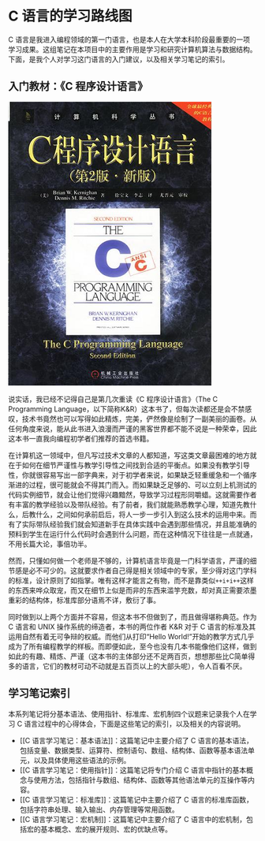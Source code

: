 # C 语言的学习路线图

C 语言是我进入编程领域的第一门语言，也是本人在大学本科阶段最重要的一项学习成果。这组笔记在本项目中的主要作用是学习和研究计算机算法与数据结构。下面，是我个人对学习这门语言的入门建议，以及相关学习笔记的索引。

## 入门教材：《C 程序设计语言》

![封面](./img/c程序设计语言.jpg)

说实话，我已经不记得自己是第几次重读《C 程序设计语言》（The C Programming Language，以下简称K&R）这本书了，但每次读都还是会不禁感叹，技术书竟然也可以写得如此精炼，完美，俨然像是绘制了一副美丽的画卷。从任何角度来说，能从此书进入浪漫而严谨的黑客世界都不能不说是一种荣幸，因此这本书一直我向编程初学者们推荐的首选书籍。

在计算机这一领域中，但凡写过技术文章的人都知道，写这类文章最困难的地方就在于如何在细节严谨性与教学引导性之间找到合适的平衡点。如果没有教学引导性，你就很容易写出一部字典来，对于初学者来说，如果缺乏轻重缓急和一个循序渐进的过程，很可能就会不得其门而入。而如果缺乏足够的、可以立刻上机测试的代码实例细节，就会让他们觉得兴趣黯然，导致学习过程形同嚼蜡。这就需要作者有丰富的教学经验以及带队经验。有了前者，我们就能熟悉教学心理，知道先教什么，后教什么，之间如何承前启后，将人一步一步引入到这么技术的运用中来。而有了实际带队经验我们就会知道新手在具体实践中会遇到那些情况，并且能准确的预料到学生在运行什么代码时会遇到什么问题，而在这种情况下往往是一点就通，不用长篇大论，事倍功半。

然而，只懂如何做一个老师是不够的，计算机语言毕竟是一门科学语言，严谨的细节感是必不可少的。这就要求作者自己得是相关领域中的专家，至少得对这门学科的标准，设计原则了如指掌。唯有这样才能言之有物，而不是靠类似`++i+i++`这样的东西来哗众取宠，而又在细节上似是而非的东西来滥竽充数，却对真正需要浓墨重彩的结构体，标准库部分语焉不详，敷衍了事。

同时做到以上两个方面并不容易，但这本书不但做到了，而且做得堪称典范。作为 C 语言和 UNIX 操作系统的缔造者，本书的两位作者 K&R 对于 C 语言的标准及其运用自然有着无可争辩的权威。而他们从打印“Hello World!”开始的教学方式几乎成为了所有编程教学的样板。而即便如此，至今也没有几本书能像他们这样，做到如此的有趣、精炼、严谨（这本书的主体部分还不足两百页，想想那些比C简单得多的语言，它们的教材可动不动就是五百页以上的大部头呢），令人百看不厌。

## 学习笔记索引

本系列笔记将分基本语法、使用指针、标准库、宏机制四个议题来记录我个人在学习 C 语言过程中的心得体会，下面是这些笔记的索引，以及相关的内容说明。

- [[C 语言学习笔记：基本语法]]：这篇笔记中主要介绍了 C 语言的基本语法，包括变量、数据类型、运算符、控制语句、数组、结构体、函数等基本语法单元，以及具体使用这些语法的示例。
- [[C 语言学习笔记：使用指针]]：这篇笔记将专门介绍 C 语言中指针的基本概念与使用方法，包括指针与数组、结构体、函数等其他语法单元的互操作等内容。
- [[C 语言学习笔记：标准库]]：这篇笔记中主要介绍了 C 语言的标准库函数，包括字符串处理、输入输出、内存管理等常用函数。
- [[C 语言学习笔记：宏机制]]：这篇笔记中主要介绍了 C 语言中的宏机制，包括宏的基本概念、宏的展开规则、宏的优缺点等。
